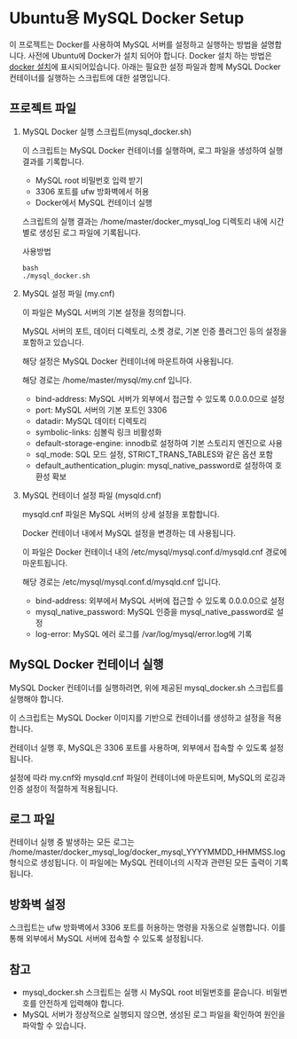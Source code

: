 # Ubuntu용 MySQL Docker Setup

이 프로젝트는 Docker를 사용하여 MySQL 서버를 설정하고 실행하는 방법을 설명합니다.
사전에 Ubuntu에 Docker가 설치 되어야 합니다. Docker 설치 하는 방법은 [docker 설치](https://github.com/sw-dreamer/docker.git)에 표시되어있습니다.
아래는 필요한 설정 파일과 함께 MySQL Docker 컨테이너를 실행하는 스크립트에 대한 설명입니다.

## 프로젝트 파일

1. MySQL Docker 실행 스크립트(mysql_docker.sh)
   
   이 스크립트는 MySQL Docker 컨테이너를 실행하며, 로그 파일을 생성하여 실행 결과를 기록합니다.
   
   - MySQL root 비밀번호 입력 받기
   - 3306 포트를 ufw 방화벽에서 허용
   - Docker에서 MySQL 컨테이너 실행
     
   스크립트의 실행 결과는 /home/master/docker_mysql_log 디렉토리 내에 시간별로 생성된 로그 파일에 기록됩니다.
  
   사용방법
   ```
   bash
   ./mysql_docker.sh
   ```

3. MySQL 설정 파일 (my.cnf)
   
   이 파일은 MySQL 서버의 기본 설정을 정의합니다.
   
   MySQL 서버의 포트, 데이터 디렉토리, 소켓 경로, 기본 인증 플러그인 등의 설정을 포함하고 있습니다.

   해당 설정은 MySQL Docker 컨테이너에 마운트하여 사용됩니다.
   
   해당 경로는 /home/master/mysql/my.cnf 입니다.
   
   - bind-address: MySQL 서버가 외부에서 접근할 수 있도록 0.0.0.0으로 설정
   - port: MySQL 서버의 기본 포트인 3306
   - datadir: MySQL 데이터 디렉토리
   - symbolic-links: 심볼릭 링크 비활성화
   - default-storage-engine: innodb로 설정하여 기본 스토리지 엔진으로 사용
   - sql_mode: SQL 모드 설정, STRICT_TRANS_TABLES와 같은 옵션 포함
   - default_authentication_plugin: mysql_native_password로 설정하여 호환성 확보

5. MySQL 컨테이너 설정 파일 (mysqld.cnf)
   
   mysqld.cnf 파일은 MySQL 서버의 상세 설정을 포함합니다.
   
   Docker 컨테이너 내에서 MySQL 설정을 변경하는 데 사용됩니다.
   
   이 파일은 Docker 컨테이너 내의 /etc/mysql/mysql.conf.d/mysqld.cnf 경로에 마운트됩니다.
   
   해당 경로는 /etc/mysql/mysql.conf.d/mysqld.cnf 입니다.
   
   - bind-address: 외부에서 MySQL 서버에 접근할 수 있도록 0.0.0.0으로 설정
   - mysql_native_password: MySQL 인증을 mysql_native_password로 설정
   - log-error: MySQL 에러 로그를 /var/log/mysql/error.log에 기록

## MySQL Docker 컨테이너 실행
MySQL Docker 컨테이너를 실행하려면, 위에 제공된 mysql_docker.sh 스크립트를 실행해야 합니다.

이 스크립트는 MySQL Docker 이미지를 기반으로 컨테이너를 생성하고 설정을 적용합니다.

컨테이너 실행 후, MySQL은 3306 포트를 사용하며, 외부에서 접속할 수 있도록 설정됩니다.

설정에 따라 my.cnf와 mysqld.cnf 파일이 컨테이너에 마운트되며, MySQL의 로깅과 인증 설정이 적절하게 적용됩니다.

## 로그 파일
컨테이너 실행 중 발생하는 모든 로그는 /home/master/docker_mysql_log/docker_mysql_YYYYMMDD_HHMMSS.log 형식으로 생성됩니다. 이 파일에는 MySQL 컨테이너의 시작과 관련된 모든 출력이 기록됩니다.

## 방화벽 설정
스크립트는 ufw 방화벽에서 3306 포트를 허용하는 명령을 자동으로 실행합니다. 이를 통해 외부에서 MySQL 서버에 접속할 수 있도록 설정됩니다.

## 참고
- mysql_docker.sh 스크립트는 실행 시 MySQL root 비밀번호를 묻습니다. 비밀번호를 안전하게 입력해야 합니다.
- MySQL 서버가 정상적으로 실행되지 않으면, 생성된 로그 파일을 확인하여 원인을 파악할 수 있습니다.
